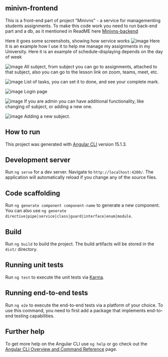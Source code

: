## minivn-frontend
This is a front-end part of project "Minivns" - a service for managementing students assignments. 
To make this code work you need to run back-end part and a db, as it mentioned in ReadME here [Minivns-backend](https://github.com/redminter/minivns)

Here it goes some screenshots, showing how service works
![image](https://user-images.githubusercontent.com/80774149/229515806-e9a55c7a-a21c-47b6-bcef-b896ff8c56b4.png)
Here it is an example how I use it to help me manage my assignments in my University. Here it is an example of schedule-displaying depends on the day of week

![image](https://user-images.githubusercontent.com/80774149/229516660-040b9cf4-13c6-4fe9-8799-a5c596c925e5.png)
All subject, from subject you can go to assignments, attached to that subject, also you can go to the lesson link on zoom, teams, meet, etc.

![image](https://user-images.githubusercontent.com/80774149/229516808-cd2655fc-dec3-4500-acfe-4771b976db89.png)
List of tasks, you can set it to done, and see your complete mark.

![image](https://user-images.githubusercontent.com/80774149/229517386-bb3c1e84-de1d-4741-96ec-8d8f2c457291.png)
Login page

![image](https://user-images.githubusercontent.com/80774149/229517546-8f52c1f4-d4be-4cd6-9ee0-a3f679ed8730.png)
If you are admin you can have additional functionality, like changing of subject, or adding a new one.

![image](https://user-images.githubusercontent.com/80774149/229517893-130f503d-4526-4541-a36b-ce691cc80f6e.png)
Adding a new subject.

## How to run
This project was generated with [Angular CLI](https://github.com/angular/angular-cli) version 15.1.3.

## Development server

Run `ng serve` for a dev server. Navigate to `http://localhost:4200/`. The application will automatically reload if you change any of the source files.

## Code scaffolding

Run `ng generate component component-name` to generate a new component. You can also use `ng generate directive|pipe|service|class|guard|interface|enum|module`.

## Build

Run `ng build` to build the project. The build artifacts will be stored in the `dist/` directory.

## Running unit tests

Run `ng test` to execute the unit tests via [Karma](https://karma-runner.github.io).

## Running end-to-end tests

Run `ng e2e` to execute the end-to-end tests via a platform of your choice. To use this command, you need to first add a package that implements end-to-end testing capabilities.

## Further help

To get more help on the Angular CLI use `ng help` or go check out the [Angular CLI Overview and Command Reference](https://angular.io/cli) page.
